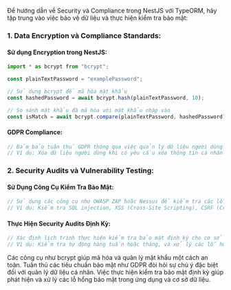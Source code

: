 Để hướng dẫn về Security và Compliance trong NestJS với TypeORM, hãy tập trung vào việc bảo vệ dữ liệu và thực hiện kiểm tra bảo mật:

### 1. Data Encryption và Compliance Standards:

#### Sử dụng Encryption trong NestJS:

```typescript
import * as bcrypt from "bcrypt";

const plainTextPassword = "examplePassword";

// Sử dụng bcrypt để mã hóa mật khẩu
const hashedPassword = await bcrypt.hash(plainTextPassword, 10);

// So sánh mật khẩu đã mã hóa với mật khẩu nhập vào
const isMatch = await bcrypt.compare(plainTextPassword, hashedPassword);
```

#### GDPR Compliance:

```typescript
// Đảm bảo tuân thủ GDPR thông qua việc quản lý dữ liệu người dùng và xóa dữ liệu khi yêu cầu
// Ví dụ: Xóa dữ liệu người dùng khi có yêu cầu xóa thông tin cá nhân
```

### 2. Security Audits và Vulnerability Testing:

#### Sử Dụng Công Cụ Kiểm Tra Bảo Mật:

```typescript
// Sử dụng các công cụ như OWASP ZAP hoặc Nessus để kiểm tra các lỗ hổng bảo mật trong ứng dụng
// Ví dụ: Kiểm tra SQL injection, XSS (Cross-Site Scripting), CSRF (Cross-Site Request Forgery)
```

#### Thực Hiện Security Audits Định Kỳ:

```typescript
// Xác định lịch trình thực hiện kiểm tra bảo mật định kỳ cho cơ sở dữ liệu và ứng dụng
// Ví dụ: Kiểm tra tự động hàng tuần hoặc tháng, và xử lý các lỗ hổng được phát hiện.
```

Các công cụ như bcrypt giúp mã hóa và quản lý mật khẩu một cách an toàn. Tuân thủ các tiêu chuẩn bảo mật như GDPR đòi hỏi sự chú ý đặc biệt đối với quản lý dữ liệu cá nhân. Việc thực hiện kiểm tra bảo mật định kỳ giúp phát hiện và xử lý các lỗ hổng bảo mật trong ứng dụng và cơ sở dữ liệu.
